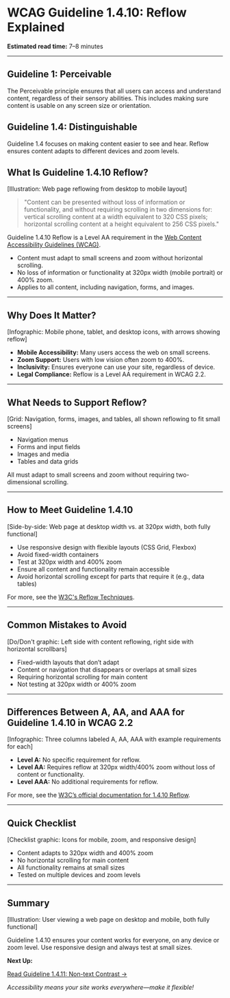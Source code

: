 <!--
title: WCAG Guideline 1.4.10: Reflow Explained
series: Making the Web Accessible for All
description: A practical guide to WCAG Guideline 1.4.10 (Reflow)—what it means, why it matters, and how to ensure your content works on any screen size.
keywords: wcag 1.4.10, reflow, accessibility, web standards, responsive design, mobile accessibility
image: wcag-1-4-10-reflow.png
imageAlt: Illustration of a web page reflowing from desktop to mobile
-->

# **WCAG Guideline 1.4.10: Reflow Explained**

**Estimated read time:** 7–8 minutes

---

## **Guideline 1: Perceivable**

The Perceivable principle ensures that all users can access and understand content, regardless of their sensory abilities. This includes making sure content is usable on any screen size or orientation.

## **Guideline 1.4: Distinguishable**

Guideline 1.4 focuses on making content easier to see and hear. Reflow ensures content adapts to different devices and zoom levels.

## **What Is Guideline 1.4.10 Reflow?**

[Illustration: Web page reflowing from desktop to mobile layout]

> "Content can be presented without loss of information or functionality, and without requiring scrolling in two dimensions for: vertical scrolling content at a width equivalent to 320 CSS pixels; horizontal scrolling content at a height equivalent to 256 CSS pixels."

Guideline 1.4.10 Reflow is a Level AA requirement in the [Web Content Accessibility Guidelines (WCAG)](https://www.w3.org/WAI/WCAG22/quickref/#reflow).

- Content must adapt to small screens and zoom without horizontal scrolling.
- No loss of information or functionality at 320px width (mobile portrait) or 400% zoom.
- Applies to all content, including navigation, forms, and images.

---

## **Why Does It Matter?**

[Infographic: Mobile phone, tablet, and desktop icons, with arrows showing reflow]

- **Mobile Accessibility:** Many users access the web on small screens.
- **Zoom Support:** Users with low vision often zoom to 400%.
- **Inclusivity:** Ensures everyone can use your site, regardless of device.
- **Legal Compliance:** Reflow is a Level AA requirement in WCAG 2.2.

---

## **What Needs to Support Reflow?**

[Grid: Navigation, forms, images, and tables, all shown reflowing to fit small screens]

- Navigation menus
- Forms and input fields
- Images and media
- Tables and data grids

All must adapt to small screens and zoom without requiring two-dimensional scrolling.

---

## **How to Meet Guideline 1.4.10**

[Side-by-side: Web page at desktop width vs. at 320px width, both fully functional]

- Use responsive design with flexible layouts (CSS Grid, Flexbox)
- Avoid fixed-width containers
- Test at 320px width and 400% zoom
- Ensure all content and functionality remain accessible
- Avoid horizontal scrolling except for parts that require it (e.g., data tables)

For more, see the [W3C's Reflow Techniques](https://www.w3.org/WAI/WCAG22/Techniques/css/C28).

---

## **Common Mistakes to Avoid**

[Do/Don't graphic: Left side with content reflowing, right side with horizontal scrollbars]

- Fixed-width layouts that don’t adapt
- Content or navigation that disappears or overlaps at small sizes
- Requiring horizontal scrolling for main content
- Not testing at 320px width or 400% zoom

---

## **Differences Between A, AA, and AAA for Guideline 1.4.10 in WCAG 2.2**

[Infographic: Three columns labeled A, AA, AAA with example requirements for each]

- **Level A:** No specific requirement for reflow.
- **Level AA:** Requires reflow at 320px width/400% zoom without loss of content or functionality.
- **Level AAA:** No additional requirements for reflow.

For more, see the [W3C’s official documentation for 1.4.10 Reflow](https://www.w3.org/WAI/WCAG22/Understanding/reflow.html).

---

## **Quick Checklist**

[Checklist graphic: Icons for mobile, zoom, and responsive design]

- Content adapts to 320px width and 400% zoom
- No horizontal scrolling for main content
- All functionality remains at small sizes
- Tested on multiple devices and zoom levels

---

## **Summary**

[Illustration: User viewing a web page on desktop and mobile, both fully functional]

Guideline 1.4.10 ensures your content works for everyone, on any device or zoom level. Use responsive design and always test at small sizes.

**Next Up:**

[Read Guideline 1.4.11: Non-text Contrast →](WCAG-Guideline-1-4-11-Non-text-Contrast-Explained.md)

*Accessibility means your site works everywhere—make it flexible!*
